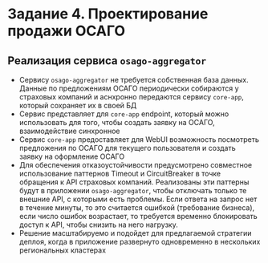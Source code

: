 # Задание 4. Проектирование продажи ОСАГО

## Реализация сервиса `osago-aggregator`

- Сервису `osago-aggregator` не требуется собственная база данных. Данные по предложениям ОСАГО периодически собираются у страховых компаний и аснхронно передаются сервису `core-app`, который сохраняет их в своей БД
- Сервис представляет для `core-app` endpoint, который можно использовать для того, чтобы создать заявку на ОСАГО, взаимодействие синхронное
- Сервис `core-app` предоставляет для WebUI возможность посмотреть предложения по ОСАГО для текущего пользователя и создать заявку на оформление ОСАГО
- Для обеспечения отказоустойчивости предусмотрено совместное использование паттернов Timeout и CircuitBreaker в точке обращения к API страховых компаний. Реализованы эти паттерны будут в приложении `osago-aggregator`, чтобы отключать только те внешние API, с которыми есть проблемы. Если ответа на запрос нет в течение минуты, то это считается ошибкой (требование бизнеса), если число ошибок возрастает, то требуется временно блокировать доступ к API, чтобы снизить на него нагрузку.
- Решение масштабируемо и подойдет для предлагаемой стратегии деплоя, когда в приложение развернуто одновременно в нескольких региональных кластерах
